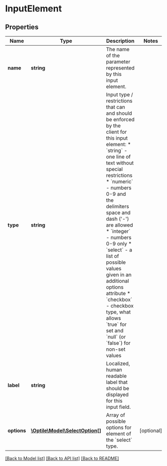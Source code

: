 # InputElement

## Properties
Name | Type | Description | Notes
------------ | ------------- | ------------- | -------------
**name** | **string** | The name of the parameter represented by this input element. | 
**type** | **string** | Input type / restrictions that can and should be enforced by the client for this input element:   * &#x60;string&#x60; - one line of text without special restrictions   * &#x60;numeric&#x60; - numbers 0-9 and the delimiters space and dash (&#39;-&#39;) are allowed   * &#x60;integer&#x60; - numbers 0-9 only   * &#x60;select&#x60; - a list of possible values given in an additional options attribute   * &#x60;checkbox&#x60; - checkbox type, what allows &#x60;true&#x60; for set and &#x60;null&#x60; (or &#x60;false&#x60;) for non-set values | 
**label** | **string** | Localized, human readable label that should be displayed for this input field. | 
**options** | [**\Optile\Model\SelectOption[]**](SelectOption.md) | Array of possible options for element of the &#x60;select&#x60; type. | [optional] 

[[Back to Model list]](../README.md#documentation-for-models) [[Back to API list]](../README.md#documentation-for-api-endpoints) [[Back to README]](../README.md)


